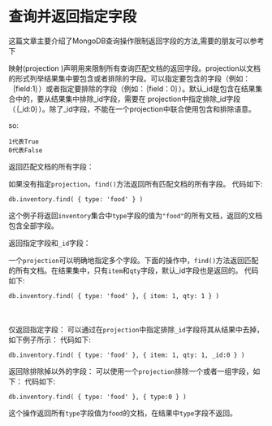 # 查询并返回指定字段


这篇文章主要介绍了MongoDB查询操作限制返回字段的方法,需要的朋友可以参考下

映射(projection )声明用来限制所有查询匹配文档的返回字段。projection以文档的形式列举结果集中要包含或者排除的字段。可以指定要包含的字段（例如： ｛field:1｝）或者指定要排除的字段（例如：｛field：0｝）。默认_id是包含在结果集合中的，要从结果集中排除_id字段，需要在 projection中指定排除_id字段（｛_id:0｝）。除了_id字段，不能在一个projection中联合使用包含和排除语意。

so:

```
1代表True
0代表False
```

返回匹配文档的所有字段：

如果没有指定`projection`，`find()`方法返回所有匹配文档的所有字段。
 代码如下:

```
db.inventory.find( { type: 'food' } )
```

这个例子将返回`inventory`集合中`type`字段的值为`"food"`的所有文档，返回的文档包含全部字段。

返回指定字段和`_id`字段：

一个`projection`可以明确地指定多个字段。下面的操作中，`find()`方法返回匹配的所有文档。在结果集中，只有`item`和`qty`字段，默认_id字段也是返回的。
代码如下:

```
db.inventory.find( { type: 'food' }, { item: 1, qty: 1 } )
```
　　

仅返回指定字段：
可以通过在`projection`中指定排除`_id`字段将其从结果中去掉，如下例子所示：
代码如下:

```
db.inventory.find( { type: 'food' }, { item: 1, qty: 1, _id:0 } )
```

返回除排除掉以外的字段：
可以使用一个`projection`排除一个或者一组字段，如下：
 代码如下:

```
db.inventory.find( { type: 'food' }, { type:0 } )
```

这个操作返回所有`type`字段值为`food`的文档，在结果中`type`字段不返回。
